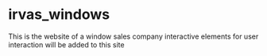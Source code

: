 # irvas_windows
This is the website of a window sales company
interactive elements for user interaction will be added to this site
